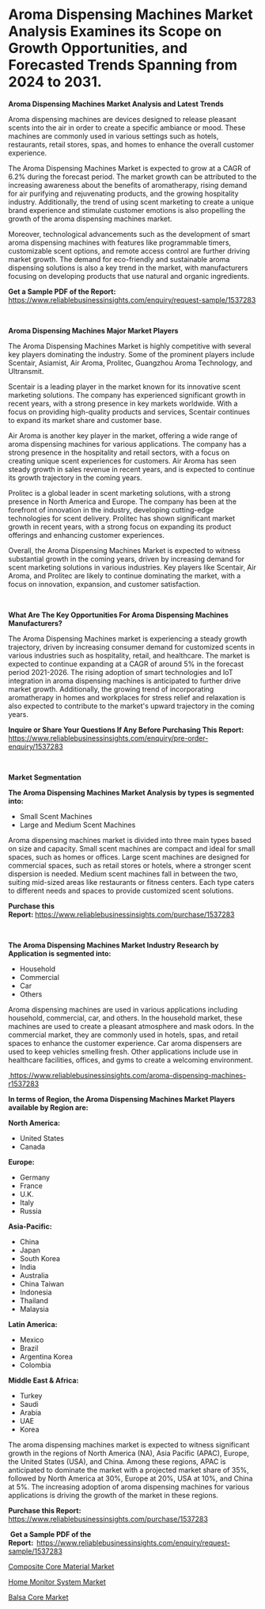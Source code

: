 <p><h1>Aroma Dispensing Machines Market Analysis Examines its Scope on Growth Opportunities, and Forecasted Trends Spanning from 2024 to 2031.</h1></p><p><strong>Aroma Dispensing Machines Market Analysis and Latest Trends</strong></p>
<p><p>Aroma dispensing machines are devices designed to release pleasant scents into the air in order to create a specific ambiance or mood. These machines are commonly used in various settings such as hotels, restaurants, retail stores, spas, and homes to enhance the overall customer experience.</p><p>The Aroma Dispensing Machines Market is expected to grow at a CAGR of 6.2% during the forecast period. The market growth can be attributed to the increasing awareness about the benefits of aromatherapy, rising demand for air purifying and rejuvenating products, and the growing hospitality industry. Additionally, the trend of using scent marketing to create a unique brand experience and stimulate customer emotions is also propelling the growth of the aroma dispensing machines market.</p><p>Moreover, technological advancements such as the development of smart aroma dispensing machines with features like programmable timers, customizable scent options, and remote access control are further driving market growth. The demand for eco-friendly and sustainable aroma dispensing solutions is also a key trend in the market, with manufacturers focusing on developing products that use natural and organic ingredients.</p></p>
<p><strong>Get a Sample PDF of the Report:&nbsp;</strong> <a href="https://www.reliablebusinessinsights.com/enquiry/request-sample/1537283">https://www.reliablebusinessinsights.com/enquiry/request-sample/1537283</a></p>
<p>&nbsp;</p>
<p><strong>Aroma Dispensing Machines Major Market Players</strong></p>
<p><p>The Aroma Dispensing Machines Market is highly competitive with several key players dominating the industry. Some of the prominent players include Scentair, Asiamist, Air Aroma, Prolitec, Guangzhou Aroma Technology, and Ultransmit.</p><p>Scentair is a leading player in the market known for its innovative scent marketing solutions. The company has experienced significant growth in recent years, with a strong presence in key markets worldwide. With a focus on providing high-quality products and services, Scentair continues to expand its market share and customer base.</p><p>Air Aroma is another key player in the market, offering a wide range of aroma dispensing machines for various applications. The company has a strong presence in the hospitality and retail sectors, with a focus on creating unique scent experiences for customers. Air Aroma has seen steady growth in sales revenue in recent years, and is expected to continue its growth trajectory in the coming years.</p><p>Prolitec is a global leader in scent marketing solutions, with a strong presence in North America and Europe. The company has been at the forefront of innovation in the industry, developing cutting-edge technologies for scent delivery. Prolitec has shown significant market growth in recent years, with a strong focus on expanding its product offerings and enhancing customer experiences.</p><p>Overall, the Aroma Dispensing Machines Market is expected to witness substantial growth in the coming years, driven by increasing demand for scent marketing solutions in various industries. Key players like Scentair, Air Aroma, and Prolitec are likely to continue dominating the market, with a focus on innovation, expansion, and customer satisfaction.</p></p>
<p>&nbsp;</p>
<p><strong>What Are The Key Opportunities For Aroma Dispensing Machines Manufacturers?</strong></p>
<p><p>The Aroma Dispensing Machines market is experiencing a steady growth trajectory, driven by increasing consumer demand for customized scents in various industries such as hospitality, retail, and healthcare. The market is expected to continue expanding at a CAGR of around 5% in the forecast period 2021-2026. The rising adoption of smart technologies and IoT integration in aroma dispensing machines is anticipated to further drive market growth. Additionally, the growing trend of incorporating aromatherapy in homes and workplaces for stress relief and relaxation is also expected to contribute to the market's upward trajectory in the coming years.</p></p>
<p><strong>Inquire or Share Your Questions If Any Before Purchasing This Report:</strong> <a href="https://www.reliablebusinessinsights.com/enquiry/pre-order-enquiry/1537283">https://www.reliablebusinessinsights.com/enquiry/pre-order-enquiry/1537283</a></p>
<p>&nbsp;</p>
<p><strong>Market Segmentation</strong></p>
<p><strong>The Aroma Dispensing Machines Market Analysis by types is segmented into:</strong></p>
<p><ul><li>Small Scent Machines</li><li>Large and Medium Scent Machines</li></ul></p>
<p><p>Aroma dispensing machines market is divided into three main types based on size and capacity. Small scent machines are compact and ideal for small spaces, such as homes or offices. Large scent machines are designed for commercial spaces, such as retail stores or hotels, where a stronger scent dispersion is needed. Medium scent machines fall in between the two, suiting mid-sized areas like restaurants or fitness centers. Each type caters to different needs and spaces to provide customized scent solutions.</p></p>
<p><strong>Purchase this Report:&nbsp;</strong><a href="https://www.reliablebusinessinsights.com/purchase/1537283">https://www.reliablebusinessinsights.com/purchase/1537283</a></p>
<p>&nbsp;</p>
<p><strong>The Aroma Dispensing Machines Market Industry Research by Application is segmented into:</strong></p>
<p><ul><li>Household</li><li>Commercial</li><li>Car</li><li>Others</li></ul></p>
<p><p>Aroma dispensing machines are used in various applications including household, commercial, car, and others. In the household market, these machines are used to create a pleasant atmosphere and mask odors. In the commercial market, they are commonly used in hotels, spas, and retail spaces to enhance the customer experience. Car aroma dispensers are used to keep vehicles smelling fresh. Other applications include use in healthcare facilities, offices, and gyms to create a welcoming environment.</p></p>
<p><a href="https://www.reliablebusinessinsights.com/aroma-dispensing-machines-r1537283">&nbsp;https://www.reliablebusinessinsights.com/aroma-dispensing-machines-r1537283</a></p>
<p><strong>In terms of Region, the Aroma Dispensing Machines Market Players available by Region are:</strong></p>
<p>
    <p> <strong> North America: </strong>
        <ul>
            <li>United States</li>
            <li>Canada</li>
        </ul>
        </p> 
    <p> <strong> Europe: </strong>
        <ul>
            <li>Germany</li>
            <li>France</li>
            <li>U.K.</li>
            <li>Italy</li>
            <li>Russia</li>
        </ul>
        </p> 
    <p> <strong> Asia-Pacific: </strong>
        <ul>
            <li>China</li>
            <li>Japan</li>
            <li>South Korea</li>
            <li>India</li>
            <li>Australia</li>
            <li>China Taiwan</li>
            <li>Indonesia</li>
            <li>Thailand</li>
            <li>Malaysia</li>
        </ul>
        </p> 
    <p> <strong> Latin America: </strong>
        <ul>
            <li>Mexico</li>
            <li>Brazil</li>
            <li>Argentina Korea</li>
            <li>Colombia</li>
        </ul>
        </p> 
    <p> <strong> Middle East & Africa: </strong>
        <ul>
            <li>Turkey</li>
            <li>Saudi</li>
            <li>Arabia</li>
            <li>UAE</li>
            <li>Korea</li>
        </ul>
    </p>
    </p>
<p><p>The aroma dispensing machines market is expected to witness significant growth in the regions of North America (NA), Asia Pacific (APAC), Europe, the United States (USA), and China. Among these regions, APAC is anticipated to dominate the market with a projected market share of 35%, followed by North America at 30%, Europe at 20%, USA at 10%, and China at 5%. The increasing adoption of aroma dispensing machines for various applications is driving the growth of the market in these regions.</p></p>
<p><strong>Purchase this Report: </strong><a href="https://www.reliablebusinessinsights.com/purchase/1537283">https://www.reliablebusinessinsights.com/purchase/1537283</a></p>
<p>&nbsp;<strong>Get a Sample PDF of the Report:&nbsp;&nbsp;</strong><a href="https://www.reliablebusinessinsights.com/enquiry/request-sample/1537283">https://www.reliablebusinessinsights.com/enquiry/request-sample/1537283</a></p>
<p><strong></strong></p>
<p><p><a href="https://github.com/ChloeConn57/Market-Research-Report-List-1/blob/main/composite-core-material-market.md">Composite Core Material Market</a></p><p><a href="https://github.com/Bryanturray6576/Market-Research-Report-List-1/blob/main/home-monitor-system-market.md">Home Monitor System Market</a></p><p><a href="https://github.com/amandajanedonnelly/Market-Research-Report-List-1/blob/main/balsa-core-market.md">Balsa Core Market</a></p></p>